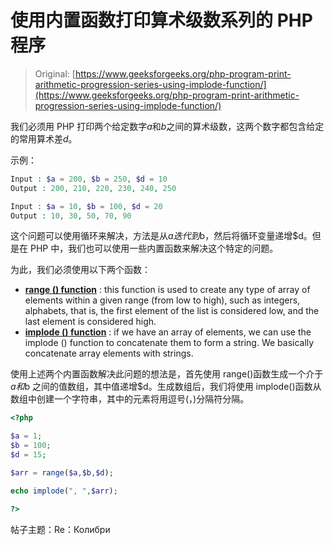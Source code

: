 # 使用内置函数打印算术级数系列的 PHP 程序

> Original: [https://www.geeksforgeeks.org/php-program-print-arithmetic-progression-series-using-implode-function/](https://www.geeksforgeeks.org/php-program-print-arithmetic-progression-series-using-implode-function/)

我们必须用 PHP 打印两个给定数字*a*和*b*之间的算术级数，这两个数字都包含给定的常用算术差*d*。

示例：

```php
Input : $a = 200, $b = 250, $d = 10
Output : 200, 210, 220, 230, 240, 250

Input : $a = 10, $b = 100, $d = 20
Output : 10, 30, 50, 70, 90

```

这个问题可以使用循环来解决，方法是从$a 迭代到$b，然后将循环变量递增$d。但是在 PHP 中，我们也可以使用一些内置函数来解决这个特定的问题。

为此，我们必须使用以下两个函数：

*   **[range () function](https://www.geeksforgeeks.org/php-range-function/)** : this function is used to create any type of array of elements within a given range (from low to high), such as integers, alphabets, that is, the first element of the list is considered low, and the last element is considered high.
*   **[implode () function](https://www.geeksforgeeks.org/php-implode-function/)** : if we have an array of elements, we can use the implode () function to concatenate them to form a string. We basically concatenate array elements with strings.

使用上述两个内置函数解决此问题的想法是，首先使用 range()函数生成一个介于$a 和$b 之间的值数组，其中值递增$d。生成数组后，我们将使用 implode()函数从数组中创建一个字符串，其中的元素将用逗号(，)分隔符分隔。

```php
<?php

$a = 1;
$b = 100;
$d = 15;

$arr = range($a,$b,$d);

echo implode(", ",$arr);

?>
```

帖子主题：Re：Колибри